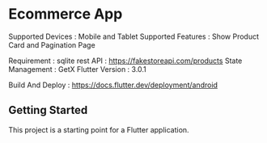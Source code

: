 # Ecommerce App

Supported Devices : Mobile and Tablet
Supported Features : Show Product Card and Pagination Page

Requirement :
sqlite
rest API : https://fakestoreapi.com/products
State Management : GetX
Flutter Version : 3.0.1

Build And Deploy :
https://docs.flutter.dev/deployment/android

## Getting Started

This project is a starting point for a Flutter application.

